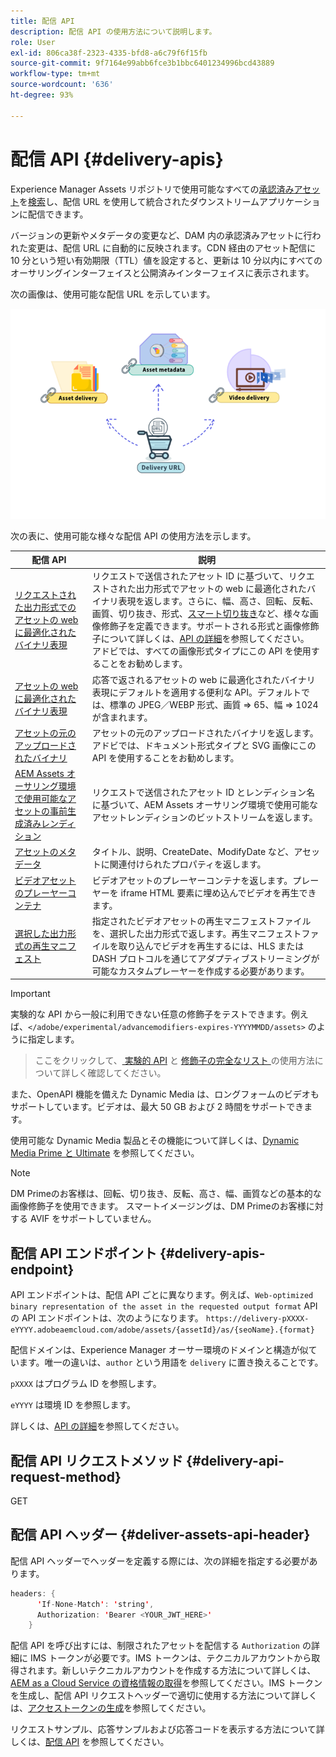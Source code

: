```yaml
---
title: 配信 API
description: 配信 API の使用方法について説明します。
role: User
exl-id: 806ca38f-2323-4335-bfd8-a6c79f6f15fb
source-git-commit: 9f7164e99abb6fce3b1bbc6401234996bcd43889
workflow-type: tm+mt
source-wordcount: '636'
ht-degree: 93%

---
```


# 配信 API {#delivery-apis}

Experience Manager Assets リポジトリで使用可能なすべての[承認済みアセット](approve-assets.md)を[検索](search-assets-api.md)し、配信 URL を使用して統合されたダウンストリームアプリケーションに配信できます。

バージョンの更新やメタデータの変更など、DAM 内の承認済みアセットに行われた変更は、配信 URL に自動的に反映されます。CDN 経由のアセット配信に 10 分という短い有効期限（TTL）値を設定すると、更新は 10 分以内にすべてのオーサリングインターフェイスと公開済みインターフェイスに表示されます。

次の画像は、使用可能な配信 URL を示しています。

![配信 API](assets/delivery-url.png)

次の表に、使用可能な様々な配信 API の使用方法を示します。

| 配信 API | 説明 |
|---|---|
| [リクエストされた出力形式でのアセットの web に最適化されたバイナリ表現](https://developer.adobe.com/experience-cloud/experience-manager-apis/api/stable/assets/delivery/#operation/getAssetSeoFormat) | リクエストで送信されたアセット ID に基づいて、リクエストされた出力形式でアセットの web に最適化されたバイナリ表現を返します。さらに、幅、高さ、回転、反転、画質、切り抜き、形式、[スマート切り抜き](/help/assets/dynamic-media/image-profiles.md)など、様々な画像修飾子を定義できます。サポートされる形式と画像修飾子について詳しくは、[API の詳細](https://developer.adobe.com/experience-cloud/experience-manager-apis/api/stable/assets/delivery/#operation/getAssetSeoFormat)を参照してください。<br>アドビでは、すべての画像形式タイプにこの API を使用することをお勧めします。 |
| [アセットの web に最適化されたバイナリ表現](https://developer.adobe.com/experience-cloud/experience-manager-apis/api/stable/assets/delivery/#operation/getAsset) | 応答で返されるアセットの web に最適化されたバイナリ表現にデフォルトを適用する便利な API。デフォルトでは、標準の JPEG／WEBP 形式、画質 => 65、幅 => 1024 が含まれます。 |
| [アセットの元のアップロードされたバイナリ](https://developer.adobe.com/experience-cloud/experience-manager-apis/api/stable/assets/delivery/#operation/getAssetOriginal) | アセットの元のアップロードされたバイナリを返します。アドビでは、ドキュメント形式タイプと SVG 画像にこの API を使用することをお勧めします。 |
| [AEM Assets オーサリング環境で使用可能なアセットの事前生成済みレンディション](https://developer.adobe.com/experience-cloud/experience-manager-apis/api/stable/assets/delivery/#operation/getAssetRendition) | リクエストで送信されたアセット ID とレンディション名に基づいて、AEM Assets オーサリング環境で使用可能なアセットレンディションのビットストリームを返します。 |
| [アセットのメタデータ](https://developer.adobe.com/experience-cloud/experience-manager-apis/api/stable/assets/delivery/#operation/getAssetMetadata) | タイトル、説明、CreateDate、ModifyDate など、アセットに関連付けられたプロパティを返します。 |
| [ビデオアセットのプレーヤーコンテナ](https://developer.adobe.com/experience-cloud/experience-manager-apis/api/stable/assets/delivery/#operation/videoPlayerDelivery) | ビデオアセットのプレーヤーコンテナを返します。プレーヤーを iframe HTML 要素に埋め込んでビデオを再生できます。 |
| [選択した出力形式の再生マニフェスト](https://developer.adobe.com/experience-cloud/experience-manager-apis/api/stable/assets/delivery/#operation/videoManifestDelivery) | 指定されたビデオアセットの再生マニフェストファイルを、選択した出力形式で返します。再生マニフェストファイルを取り込んでビデオを再生するには、HLS または DASH プロトコルを通じてアダプティブストリーミングが可能なカスタムプレーヤーを作成する必要があります。 |

>[!IMPORTANT]
>
>実験的な API から一般に利用できない任意の修飾子をテストできます。例えば、`</adobe/experimental/advancemodifiers-expires-YYYYMMDD/assets>` のように指定します。
>>ここをクリックして、[ 実験的 API](https://developer.adobe.com/experience-cloud/experience-manager-apis/guides/how-to/#experimental-apis) と [ 修飾子の完全なリスト ](https://developer.adobe.com/experience-cloud/experience-manager-apis/) の使用方法について詳しく確認してください。

また、OpenAPI 機能を備えた Dynamic Media は、ロングフォームのビデオもサポートしています。ビデオは、最大 50 GB および 2 時間をサポートできます。

使用可能な Dynamic Media 製品とその機能について詳しくは、[Dynamic Media Prime と Ultimate](/help/assets/dynamic-media/dm-prime-ultimate.md) を参照してください。

>[!NOTE]
>
>DM Primeのお客様は、回転、切り抜き、反転、高さ、幅、画質などの基本的な画像修飾子を使用できます。 スマートイメージングは、DM Primeのお客様に対する AVIF をサポートしていません。

## 配信 API エンドポイント {#delivery-apis-endpoint}

API エンドポイントは、配信 API ごとに異なります。例えば、`Web-optimized binary representation of the asset in the requested output format` API の API エンドポイントは、次のようになります。
`https://delivery-pXXXX-eYYYY.adobeaemcloud.com/adobe/assets/{assetId}/as/{seoName}.{format}`

配信ドメインは、Experience Manager オーサー環境のドメインと構造が似ています。唯一の違いは、`author` という用語を `delivery` に置き換えることです。

`pXXXX` はプログラム ID を参照します。

`eYYYY` は環境 ID を参照します。

詳しくは、[API の詳細](https://developer.adobe.com/experience-cloud/experience-manager-apis/api/stable/assets/delivery/#tag/Assets)を参照してください。

## 配信 API リクエストメソッド {#delivery-api-request-method}

GET

## 配信 API ヘッダー {#deliver-assets-api-header}

配信 API ヘッダーでヘッダーを定義する際には、次の詳細を指定する必要があります。

```java
headers: {
      'If-None-Match': 'string',
      Authorization: 'Bearer <YOUR_JWT_HERE>'
    }
```

配信 API を呼び出すには、制限されたアセットを配信する `Authorization` の詳細に IMS トークンが必要です。IMS トークンは、テクニカルアカウントから取得されます。新しいテクニカルアカウントを作成する方法について詳しくは、[AEM as a Cloud Service の資格情報の取得](https://experienceleague.adobe.com/en/docs/experience-manager-cloud-service/content/implementing/developing/generating-access-tokens-for-server-side-apis)を参照してください。IMS トークンを生成し、配信 API リクエストヘッダーで適切に使用する方法について詳しくは、[アクセストークンの生成](https://experienceleague.adobe.com/en/docs/experience-manager-cloud-service/content/implementing/developing/generating-access-tokens-for-server-side-apis)を参照してください。


リクエストサンプル、応答サンプルおよび応答コードを表示する方法について詳しくは、[配信 API](https://developer.adobe.com/experience-cloud/experience-manager-apis/api/stable/assets/delivery/#operation/getAssetSeoFormat) を参照してください。
